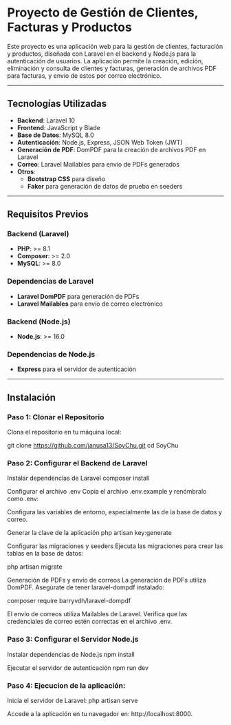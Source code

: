 # Proyecto de Gestión de Clientes, Facturas y Productos

Este proyecto es una aplicación web para la gestión de clientes, facturación y
productos, diseñada con Laravel en el backend y Node.js para la autenticación de
usuarios. La aplicación permite la creación, edición, eliminación y consulta de
clientes y facturas, generación de archivos PDF para facturas, y envío de estos
por correo electrónico.

---

## Tecnologías Utilizadas

- **Backend**: Laravel 10
- **Frontend**: JavaScript y Blade
- **Base de Datos**: MySQL 8.0
- **Autenticación**: Node.js, Express, JSON Web Token (JWT)
- **Generación de PDF**: DomPDF para la creación de archivos PDF en Laravel
- **Correo**: Laravel Mailables para envío de PDFs generados
- **Otros**:
  - **Bootstrap CSS** para diseño
  - **Faker** para generación de datos de prueba en seeders

---

## Requisitos Previos

### Backend (Laravel)

- **PHP**: >= 8.1
- **Composer**: >= 2.0
- **MySQL**: >= 8.0

### Dependencias de Laravel

- **Laravel DomPDF** para generación de PDFs
- **Laravel Mailables** para envío de correo electrónico

### Backend (Node.js)

- **Node.js**: >= 16.0

### Dependencias de Node.js

- **Express** para el servidor de autenticación

---

## Instalación

### Paso 1: Clonar el Repositorio

Clona el repositorio en tu máquina local:

git clone https://github.com/janusa13/SoyChu.git cd SoyChu

### Paso 2: Configurar el Backend de Laravel

Instalar dependencias de Laravel composer install

Configurar el archivo .env Copia el archivo .env.example y renómbralo como .env:

Configura las variables de entorno, especialmente las de la base de datos y
correo.

Generar la clave de la aplicación php artisan key:generate

Configurar las migraciones y seeders Ejecuta las migraciones para crear las
tablas en la base de datos:

php artisan migrate

Generación de PDFs y envío de correos La generación de PDFs utiliza DomPDF.
Asegúrate de tener laravel-dompdf instalado:

composer require barryvdh/laravel-dompdf

El envío de correos utiliza Mailables de Laravel. Verifica que las credenciales
de correo estén correctas en el archivo .env.

### Paso 3: Configurar el Servidor Node.js

Instalar dependencias de Node.js npm install

Ejecutar el servidor de autenticación npm run dev

### Paso 4: Ejecucion de la aplicación:

Inicia el servidor de Laravel: php artisan serve

Accede a la aplicación en tu navegador en: http://localhost:8000.
